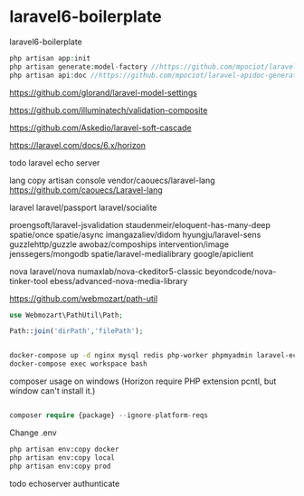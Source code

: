 # laravel6-boilerplate
laravel6-boilerplate


```php
php artisan app:init
php artisan generate:model-factory //https://github.com/mpociot/laravel-test-factory-helper
php artisan api:doc //https://github.com/mpociot/laravel-apidoc-generator
```

https://github.com/glorand/laravel-model-settings

https://github.com/illuminatech/validation-composite

https://github.com/Askedio/laravel-soft-cascade

https://laravel.com/docs/6.x/horizon

todo
laravel echo server

lang copy artisan console
vendor/caouecs/laravel-lang 
https://github.com/caouecs/Laravel-lang


laravel
laravel/passport
laravel/socialite

proengsoft/laravel-jsvalidation
staudenmeir/eloquent-has-many-deep
spatie/once
spatie/async
imangazaliev/didom
hyungju/laravel-sens
guzzlehttp/guzzle
awobaz/compoships
intervention/image
jenssegers/mongodb
spatie/laravel-medialibrary
google/apiclient

nova
laravel/nova
numaxlab/nova-ckeditor5-classic
beyondcode/nova-tinker-tool
ebess/advanced-nova-media-library


https://github.com/webmozart/path-util
```php
use Webmozart\PathUtil\Path;

Path::join('dirPath','filePath');

```

```bash

docker-compose up -d nginx mysql redis php-worker phpmyadmin laravel-echo-server
docker-compose exec workspace bash
```

composer usage on windows (Horizon require PHP extension pcntl, but window can't install it.)
```php

composer require {package} --ignore-platform-reqs

```

Change .env
```bash
php artisan env:copy docker
php artisan env:copy local
php artisan env:copy prod
```


todo 
echoserver
authunticate
